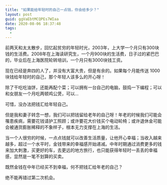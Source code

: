 ```yaml
---
title: "如果能给年轻时的自己一点钱，你会给多少？"
layout: post
guid: ggVaEbtMCQPEs7WIaa
date: 2020-08-06 18:37:48
tags:
  -
---
```


前两天和太太散步，回忆起贫穷的年轻时光，2003年，上大学一个月只有300块钱的生活费。2008年在上海读研究生，一个月900块的生活费，日子过的紧巴巴的，毕业后在上海医院轮转培训，一个月只有3000块钱工资。

现在已经是奔四的人了，并没有大富大贵，但是有余的。如果每个月能传送 1000 块钱给年轻时的自己，那个年轻人该多么的开心呀！

除了干吃吃油饼，还能再配个菜；可以拥有一台自己的电脑，鼓捣一下编程；可以和女朋友一个月吃两顿鸡公煲，可以...

可惜，没办法把钱汇给年轻自己。

但是我和妻子转念一想，我们可以把钱留给老年的自己呀！年老的时候我们可能会罹患疾病，需要花钱请护工照顾；或许要花大价钱买个电动轮椅；或许退休金可能会被通货膨胀稀释的不象样子，根本无力支撑在上海的生活。

当一个人很穷的时候，一点点钱就可以改善生活质量，让他开心幸福；当收入越来越多，超过一个水平时，金钱带来的幸福感开始递减。中年时期通过消费更多的钱来加大刺激，买更好的车，去更远的地方旅行，也只能获得年轻时一丢丢的幸福感，显然是一笔不划算的买卖。

既然金钱在中年已经买不到幸福，何不把钱汇给年老的自己？

绝不能再错过第二次机会。



